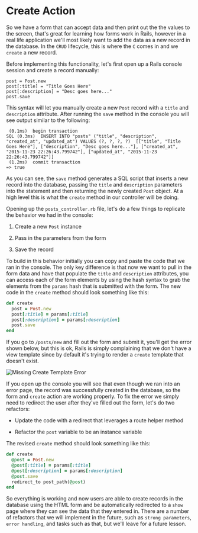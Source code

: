 # Create Action

So we have a form that can accept data and then print out the the values to the screen, that's great for learning how forms work in Rails, however in a real life application we'll most likely want to add the data as a new record in the database. In the `CRUD` lifecycle, this is where the `C` comes in and we `create` a new record.

Before implementing this functionality, let's first open up a Rails console session and create a record manually:

```
post = Post.new
post[:title] = "Title Goes Here"
post[:description] = "Desc goes here..."
post.save
```

This syntax will let you manually create a new `Post` record with a `title` and `description` attribute. After running the `save` method in the console you will see output similar to the following:

```
 (0.1ms)  begin transaction
SQL (0.3ms)  INSERT INTO "posts" ("title", "description", "created_at", "updated_at") VALUES (?, ?, ?, ?)  [["title", "Title Goes Here"], ["description", "Desc goes here..."], ["created_at", "2015-11-23 22:26:43.799742"], ["updated_at", "2015-11-23 22:26:43.799742"]]
 (1.2ms)  commit transaction
=> true

```

As you can see, the `save` method generates a SQL script that inserts a new record into the database, passing the `title` and `description` parameters into the statement and then returning the newly created `Post` object. At a high level this is what the `create` method in our controller will be doing.

Opening up the `posts_controller.rb` file, let's do a few things to replicate the behavior we had in the console:

1. Create a new `Post` instance

2. Pass in the parameters from the form

3. Save the record

To build in this behavior initially you can copy and paste the code that we ran in the console. The only key difference is that now we want to pull in the form data and have that populate the `title` and `description` attributes, you can access each of the form elements by using the hash syntax to grab the elements from the `params` hash that is submitted with the form. The new code in the `create` method should look something like this:

```ruby
def create
  post = Post.new
  post[:title] = params[:title]
  post[:description] = params[:description]
  post.save
end
```

If you go to `/posts/new` and fill out the form and submit it, you'll get the error shown below, but this is ok, Rails is simply complaining that we don't have a view template since by default it's trying to render a `create` template that doesn't exist.

![Missing Create Template Error](http://reif.io/lib/flatiron/template_error_create.png)

If you open up the console you will see that even though we ran into an error page, the record was successfully created in the database, so the form and `create` action are working properly. To fix the error we simply need to redirect the user after they've filled out the form, let's do two refactors:

* Update the code with a redirect that leverages a route helper method

* Refactor the `post` variable to be an instance variable

The revised `create` method should look something like this:

```ruby
def create
  @post = Post.new
  @post[:title] = params[:title]
  @post[:description] = params[:description]
  @post.save
  redirect_to post_path(@post)
end
```

So everything is working and now users are able to create records in the database using the HTML form and be automatically redirected to a `show` page where they can see the data that they entered in. There are a number of refactors that we will implement in the future, such as `strong parameters`, `error handling`, and tasks such as that, but we'll leave for a future lesson.